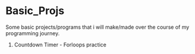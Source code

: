 # Basic_Projs

Some basic projects/programs that i will make/made over the course of my programming journey.

1. Countdown Timer - Forloops practice
